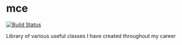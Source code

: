 mce
===
[![Build Status](https://secure.travis-ci.org/mceldeen/mce.png?branch=master)](http://travis-ci.org/mceldeen/Mce)

Library of various useful classes I have created throughout my career
